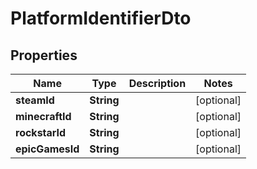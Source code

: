 

# PlatformIdentifierDto


## Properties

| Name | Type | Description | Notes |
|------------ | ------------- | ------------- | -------------|
|**steamId** | **String** |  |  [optional] |
|**minecraftId** | **String** |  |  [optional] |
|**rockstarId** | **String** |  |  [optional] |
|**epicGamesId** | **String** |  |  [optional] |



